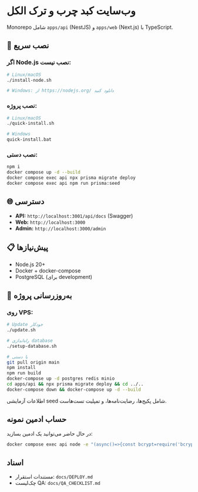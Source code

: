 # وب‌سایت کبد چرب و ترک الکل

Monorepo شامل `apps/api` (NestJS) و `apps/web` (Next.js) با TypeScript.

## 🚀 نصب سریع

### اگر Node.js نصب نیست:
```bash
# Linux/macOS
./install-node.sh

# Windows: از https://nodejs.org/ دانلود کنید
```

### نصب پروژه:
```bash
# Linux/macOS
./quick-install.sh

# Windows
quick-install.bat
```

### نصب دستی:
```bash
npm i
docker compose up -d --build
docker compose exec api npx prisma migrate deploy
docker compose exec api npm run prisma:seed
```

## 🌐 دسترسی

- **API:** `http://localhost:3001/api/docs` (Swagger)
- **Web:** `http://localhost:3000`
- **Admin:** `http://localhost:3000/admin`

## 📋 پیش‌نیازها

- Node.js 20+
- Docker + docker-compose
- PostgreSQL (برای development)

## 🔄 به‌روزرسانی پروژه

### روی VPS:
```bash
# Update خودکار
./update.sh

# راه‌اندازی database
./setup-database.sh

# یا دستی
git pull origin main
npm install
npm run build
docker-compose up -d postgres redis minio
cd apps/api && npx prisma migrate deploy && cd ../..
docker-compose down && docker-compose up -d --build
```

اطلاعات آزمایشی seed شامل پکیج‌ها، رضایت‌نامه‌ها، و تمپلیت تست‌هاست.

## حساب ادمین نمونه

در حال حاضر می‌توانید یک ادمین بسازید:

```bash
docker compose exec api node -e "(async()=>{const bcrypt=require('bcrypt');const {PrismaClient}=require('@prisma/client');const p=new PrismaClient();const pw=await bcrypt.hash('Admin@123',10);await p.user.upsert({where:{email:'admin@example.com'},update:{role:'admin'},create:{name:'ادمین',family:'سیستم',phone:'09999999999',email:'admin@example.com',passwordHash:pw,role:'admin'}});console.log('admin: admin@example.com / Admin@123');process.exit(0)})()"
```

## اسناد
- مستندات استقرار: `docs/DEPLOY.md`
- چک‌لیست QA: `docs/QA_CHECKLIST.md`
